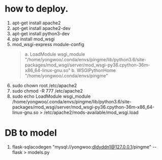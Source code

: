 # how to deploy.

1. apt-get install apache2
2. apt-get install apache2-dev
3. apt-get install python3-dev
4. pip install mod_wsgi
5. mod_wsgi-express module-config
    > a. LoadModule wsgi_module "/home/yongwoo/.conda/envs/pingme/lib/python3.6/site-packages/mod_wsgi/server/mod_wsgi-py36.cpython-36m-x86_64-linux-gnu.so"
      b. WSGIPythonHome "/home/yongwoo/.conda/envs/pingme"
6. sudo chown root /etc/apache2
7. sudo chmod -R 777 /etc/apache2
8. sudo echo LoadModule wsgi_module /home/yongwoo/.conda/envs/pingme/lib/python3.6/site-packages/mod_wsgi/server/mod_wsgi-py36.cpython-36m-x86_64-linux-gnu.so > /etc/apache2/mods-available/mod_wsgi.load


# DB to model
1. flask-sqlacodegen "mysql://yongwoo:dldyddn1@127.0.0.1/pingme" --flask > models.py
